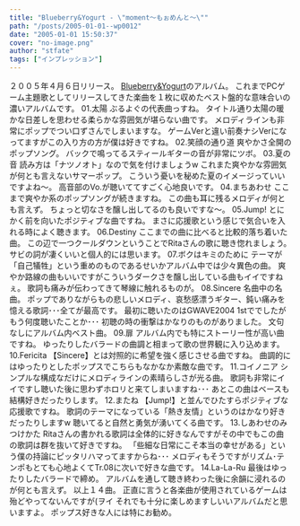 ```yaml
---
title: "Blueberry&Yogurt - \"moment～もぉめんと～\""
path: "/posts/2005-01-01--wp0012"
date: "2005-01-01 15:50:37"
cover: "no-image.png"
author: "stfate"
tags: ["インプレッション"]
---
```


２００５年４月６日リリース。
<a href="http://blueberry-yogurt.com/">Blueberry&Yogurt</a>のアルバム。
これまでPCゲーム主題歌としてリリースしてきた楽曲を１枚に収めたベスト盤的な意味合いの濃いアルバムです。
01.太陽
ぶるよぐの代表曲っすね。
タイトル通り太陽の暖かな日差しを思わせる柔らかな雰囲気が堪らない曲です。
メロディラインも非常にポップでつい口ずさんでしまいますな。
ゲームVerと違い前奏ナシVerになってますがこの入り方の方が僕は好きですね。
02.笑顔の通り道
爽やかさ全開のポップソング。
バックで鳴ってるスティールギターの音が非常にツボ。
03.夏の音
読み方は「ナツノオト」なので気を付けましょうw
これまた爽やかな雰囲気が何とも言えないサマーポップ。
こういう憂いを秘めた夏のイメージっていいですよね〜。
高音部のVo.が聴いててすごく心地良いです。
04.まちあわせ
ここまで爽やか系のポップソングが続きますね。
この曲も耳に残るメロディが何とも言えず。
ちょっと切なさを醸し出してるのも良いですな〜。
05.Jump!
とにかく前を向いたポジティブな曲ですね。
まさに応援歌という感じで気合いを入れる時によく聴きます。
06.Destiny
ここまでの曲に比べると比較的落ち着いた曲。
この辺で一つクールダウンということでRitaさんの歌に聴き惚れましょう。
サビの詞が凄くいいと個人的には思います。
07.ボクはキミのために
テーマが「自己犠牲」という重めのものであるせいかアルバム中では少々異色の曲。
爽やか路線の曲もいいですがこういうダークさを醸し出している曲もイイですねぇ。
歌詞も痛みが伝わってきて琴線に触れるものが。
08.Sincere
名曲中の名曲。
ポップでありながらもの悲しいメロディ、哀愁感漂うギター、鈍い痛みを憶える歌詞･･･全てが最高です。
最初に聴いたのはGWAVE2004 1stででしたがもう何度聴いたことか･･･
初聴の時の衝撃はかなりのものがありました。
文句なしにアルバム内ベスト曲。
09.扉
アルバム内でも特にストーリー性が高い曲ですね。
ゆったりしたバラードの曲調と相まって歌の世界観に入り込めます。
10.Fericita
【Sincere】とは対照的に希望を強く感じさせる曲ですね。
曲調的にはゆったりとしたポップスでこちらもなかなか素敵な曲です。
11.コイノニア
シンプルな構成なだけにメロディラインの素晴らしさが光る曲。
歌詞も非常にイイですし聴いた後に思わずホロリと来てしまいますね･･･
あとこの曲はベースも結構好きだったりします。
12.またね
【Jump!】と並んでひたすらポジティブな応援歌ですね。
歌詞のテーマになっている「熱き友情」というのはかなり好きだったりしますw
聴いてると自然と勇気が湧いてくる曲です。
13.しあわせのみつけかた
Ritaさんの書かれる歌詞は全体的に好きなんですがその中でもこの曲の歌詞は群を抜いて好きですね。
「些細な日常にこそ本当の幸せがある」という僕の持論にピッタリハマってますからね･･･
メロディもそうですがリズム･テンポもとても心地よくてTr.08に次いで好きな曲です。
14.La-La-Ru
最後はゆったりしたバラードで締め。
アルバムを通して聴き終わった後に余韻に浸れるのが何とも言えず。
以上１４曲。
正直に言うと各楽曲が使用されているゲームは殆どやってないんですが(ヲイ
それでも十分に楽しめますしいいアルバムだと思いますよ。
ポップス好きな人には特にお勧め。

